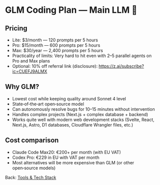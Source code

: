 # GLM Coding Plan — Main LLM 🧠

## Pricing
- Lite: $3/month — 120 prompts per 5 hours
- Pro: $15/month — 600 prompts per 5 hours
- Max: $30/year — 2,400 prompts per 5 hours
- Practicality of limits: Very hard to hit even with 2–5 parallel agents on Pro and Max plans
- Optional: 10% off referral link (disclosure): <https://z.ai/subscribe?ic=CUEFJ9ALMX>

## Why GLM?
- Lowest cost while keeping quality around Sonnet 4 level
- State‑of‑the‑art open‑source model
- Can autonomously resolve bugs for 10–15 minutes without intervention
- Handles complex projects (Next.js + complex database + backend)
- Works quite well with modern web development stacks (Svelte, React, Next.js, Astro, D1 databases, Cloudflare Wrangler files, etc.)

## Cost comparison
- Claude Code Max20: €200+ per month (with EU VAT)
- Codex Pro: €229 in EU with VAT per month
- Most alternatives will be more expensive than GLM (or other open‑source models)

Back: [Tools & Tech Stack](./README.md)

